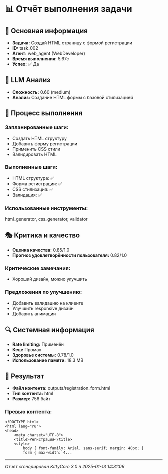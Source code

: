 # 📊 Отчёт выполнения задачи

## 🎯 Основная информация
- **Задача:** Создай HTML страницу с формой регистрации
- **ID:** task_002
- **Агент:** web_agent (WebDeveloper)
- **Время выполнения:** 5.67с
- **Успех:** ✅ Да

## 🧠 LLM Анализ
- **Сложность:** 0.60 (medium)
- **Анализ:** Создание HTML формы с базовой стилизацией

## 🔧 Процесс выполнения
### Запланированные шаги:
- Создать HTML структуру
- Добавить форму регистрации
- Применить CSS стили
- Валидировать HTML

### Выполненные шаги:
- HTML структура: ✅
- Форма регистрации: ✅
- CSS стилизация: ✅
- Валидация: ✅

### Использованные инструменты:
html_generator, css_generator, validator

## 🎭 Критика и качество
- **Оценка качества:** 0.85/1.0
- **Прогноз удовлетворённости пользователя:** 0.82/1.0

### Критические замечания:
- Хороший дизайн, можно улучшить

### Предложения по улучшению:
- Добавить валидацию на клиенте
- Улучшить responsive дизайн
- Добавить анимации

## 🔍 Системная информация
- **Rate limiting:** Применён
- **Кеш:** Промах
- **Здоровье системы:** 0.78/1.0
- **Использование памяти:** 18.3 MB

## 📁 Результат
- **Файл контента:** outputs/registration_form.html
- **Тип контента:** html
- **Размер:** 756 байт

### Превью контента:
```
<!DOCTYPE html>
<html lang="ru">
<head>
    <meta charset="UTF-8">
    <title>Регистрация</title>
    <style>
        body { font-family: Arial, sans-serif; margin: 40px; }
        form { max-width: 4...
```

---
*Отчёт сгенерирован KittyCore 3.0 в 2025-01-13 14:31:06*
